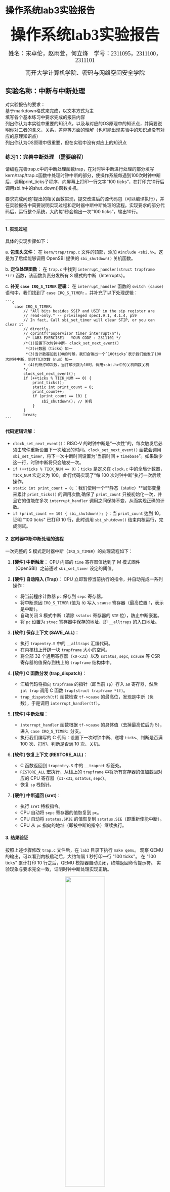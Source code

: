 # 操作系统lab3实验报告
<center><p><font face="黑体" size=7><b>操作系统lab3实验报告</b></font></p></center>
<center><p><font face="楷体" size=4>姓名：宋卓伦，赵雨萱，何立烽&nbsp;&nbsp;&nbsp;&nbsp;学号：2311095，2311100，2311101</font></p></center>
<center><p><font face="楷体" size=4>南开大学计算机学院、密码与网络空间安全学院</font></p></center>
<!-- <br> -->  

## 实验名称：中断与中断处理
对实验报告的要求：  
基于markdown格式来完成，以文本方式为主  
填写各个基本练习中要求完成的报告内容  
列出你认为本实验中重要的知识点，以及与对应的OS原理中的知识点，并简要说明你对二者的含义，关系，差异等方面的理解（也可能出现实验中的知识点没有对应的原理知识点）  
列出你认为OS原理中很重要，但在实验中没有对应上的知识点  

### 练习1：完善中断处理 （需要编程）
请编程完善trap.c中的中断处理函数trap，在对时钟中断进行处理的部分填写kern/trap/trap.c函数中处理时钟中断的部分，使操作系统每遇到100次时钟中断后，调用print_ticks子程序，向屏幕上打印一行文字”100 ticks”，在打印完10行后调用sbi.h中的shut_down()函数关机。

要求完成问题1提出的相关函数实现，提交改进后的源代码包（可以编译执行），并在实验报告中简要说明实现过程和定时器中断中断处理的流程。实现要求的部分代码后，运行整个系统，大约每1秒会输出一次”100 ticks”，输出10行。  

---

####  1. 实现过程


具体的实现步骤如下：

a.  **包含头文件**：
    在 `kern/trap/trap.c` 文件的顶部，添加 `#include <sbi.h>`。这是为了后续能够调用 OpenSBI 提供的 `sbi_shutdown()` 关机函数。

b.  **定位处理函数**：
    在 `trap.c` 中找到 `interrupt_handler(struct trapframe *tf)` 函数，该函数负责分发所有 S 模式的中断（Interrupts）。

c.  **补充 `case IRQ_S_TIMER` 逻辑**：
    在 `interrupt_handler` 函数的 `switch (cause)` 语句中，我们找到了 `case IRQ_S_TIMER:`，并补充了以下处理逻辑：

    ```c
        case IRQ_S_TIMER:
            // "All bits besides SSIP and USIP in the sip register are
            // read-only." -- privileged spec1.9.1, 4.1.4, p59
            // In fact, Call sbi_set_timer will clear STIP, or you can clear it
            // directly.
            // cprintf("Supervisor timer interrupt\n");
             /* LAB3 EXERCISE1   YOUR CODE : 2311101 */
            /*(1)设置下次时钟中断- clock_set_next_event()
             *(2)计数器（ticks）加一
             *(3)当计数器加到100的时候，我们会输出一个`100ticks`表示我们触发了100次时钟中断，同时打印次数（num）加一
            * (4)判断打印次数，当打印次数为10时，调用<sbi.h>中的关机函数关机
            */
            clock_set_next_event();
            if (++ticks % TICK_NUM == 0) {
                print_ticks();
                static int print_count = 0;
                print_count++;
                if (print_count == 10) {
                    sbi_shutdown(); // 关机
                }
            }
            break;
    ```

#### 代码逻辑详解：

* `clock_set_next_event()`：RISC-V 的时钟中断是“一次性”的，每次触发后必须由软件重新设置下一次触发的时间。`clock_set_next_event()` 函数会调用 `sbi_set_timer`，将下一次中断时间设置为“当前时间 + `timebase`”。如果缺少这一行，时钟中断将只会触发一次。
* `if (++ticks % TICK_NUM == 0)`：`ticks` 是定义在 `clock.c` 中的全局计数器，`TICK_NUM` 宏定义为 100。此行代码实现了“每 100 次时钟中断”执行一次后续操作。
* `static int print_count = 0;`：我们使用一个**静态（static）**局部变量来累计 `print_ticks()` 的调用次数,确保了 `print_count` 只被初始化一次，并且它的值能在多次 `interrupt_handler` 调用之间保持不变，从而实现正确的计数。
* `if (print_count == 10) { sbi_shutdown(); }`：当 `print_count` 达到 10，证明 "100 ticks" 已打印 10 行，此时调用 `sbi_shutdown()` 结束内核运行，完成测试。

#### 2. 定时器中断中断处理的流程

一次完整的 S 模式定时器中断（`IRQ_S_TIMER`）的处理流程如下：

1.  **[硬件] 中断触发**：
    CPU 内部的 `time` 寄存器值达到了 M 模式固件（OpenSBI）之前通过 `sbi_set_timer` 设定的阈值。

2.  **[硬件] 自动陷入 (Trap)**：
    CPU 立即暂停当前执行的指令，并自动完成一系列操作：
    * 将当前程序计数器 `pc` 保存到 `sepc` 寄存器。
    * 将中断原因 `IRQ_S_TIMER` (值为 5) 写入 `scause` 寄存器（最高位置 1，表示是中断）。
    * 自动关闭 S 模式中断（清除 `sstatus` 寄存器的 `SIE` 位），防止中断嵌套。
    * 将 `pc` 设置为 `stvec` 寄存器中保存的地址，即 `__alltraps` 的入口地址。

3.  **[软件] 保存上下文 (SAVE_ALL)**：
    * 执行 `trapentry.S` 中的 `__alltraps` 汇编代码。
    * 在内核栈上开辟一块 `trapframe` 大小的空间。
    * 将全部 32 个通用寄存器（`x0-x31`）以及 `sstatus`, `sepc`, `scause` 等 CSR 寄存器的值保存到栈上的 `trapframe` 结构体中。

4.  **[软件] C 函数分发 (trap_dispatch)**：
    * 汇编代码将指向 `trapframe` 的指针（即当前 `sp`）存入 `a0` 寄存器，然后 `jal trap` 调用 C 函数 `trap(struct trapframe *tf)`。
    * `trap_dispatch(tf)` 函数检查 `tf->cause` 的最高位，发现是中断（负数），于是调用 `interrupt_handler(tf)`。

5.  **[软件] 中断处理**：
    * `interrupt_handler` 函数根据 `tf->cause` 的具体值（去掉最高位后为 5），进入 `case IRQ_S_TIMER:` 分支。
    * 执行我们编写的 C 代码：设置下一次时钟中断、递增 `ticks`、判断是否满 100 次、打印、判断是否满 10 次、关机。

6.  **[软件] 恢复上下文 (RESTORE_ALL)**：
    * C 函数返回到 `trapentry.S` 中的 `__trapret` 标签处。
    * `RESTORE_ALL` 宏执行，从栈上的 `trapframe` 中将所有寄存器的值加载回对应的 CPU 寄存器（`x1-x31`, `sstatus`, `sepc`）。
    * 恢复 `sp` 栈指针。

7.  **[硬件] 中断返回 (sret)**：
    * 执行 `sret` 特权指令。
    * CPU 自动将 `sepc` 寄存器的值恢复到 `pc`。
    * CPU 自动将 `sstatus.SPIE` 的值恢复到 `sstatus.SIE`（即重新使能中断）。
    * CPU 从 `pc` 指向的地址（即被中断的指令）继续执行。

#### 3. 结果验证

按照上述步骤修改 `trap.c` 文件后，在 `lab3` 目录下执行 `make qemu`。
观察 QEMU 的输出，可以看到内核启动后，大约每隔 1 秒打印一行 "100 ticks"。
在 "100 ticks" 累计打印 10 行之后，QEMU 模拟器自动关闭，终端返回命令提示符。
实验现象与要求完全一致，证明时钟中断处理实现正确。

  <div align="center">
    <img src="img/1.jpg" width="50%">  
  </div>

---
### 扩展练习 Challenge1：描述与理解中断流程
回答：描述ucore中处理中断异常的流程（从异常的产生开始），其中mov a0，sp的目的是什么？SAVE_ALL中寄存器保存在栈中的位置是什么确定的？对于任何中断，__alltraps 中都需要保存所有寄存器吗？请说明理由。  
 

#### ucore中处理中断异常的流程（从异常产生开始）  
1. **异常触发**：当CPU执行指令时发生中断（如时钟中断）或异常（如页错误、非法指令），硬件自动完成以下操作：
   - 保存当前程序计数器（PC）到`sepc`寄存器（记录异常发生位置）。
   - 设置`scause`寄存器（标识异常类型）。
   - 若为地址相关异常（如页错误），保存错误地址到`sbadaddr`。
   - 切换特权级（如从用户态到内核态），并跳转到预设的异常向量入口（`__alltraps`）。

2. **保存现场（`SAVE_ALL`宏）**：
   - 调整栈指针`sp`，为保存寄存器预留空间。
   - 保存所有通用寄存器（`x0-x31`）到栈中，其中`x2`（`sp`）通过`sscratch`间接保存（因`sp`本身被修改）。
   - 保存异常相关寄存器（`sstatus`、`sepc`、`sbadaddr`、`scause`）到栈中。

3. **异常处理函数调用**：
   - 通过`move a0, sp`将栈指针作为参数传递给` trap`函数（栈中保存了完整的现场信息）。
   - 执行`jal trap`跳转到C语言实现的异常处理逻辑（如判断异常类型、分发处理函数）。

4. **恢复现场与返回（`RESTORE_ALL`宏与`sret`）**：
   - 从栈中恢复异常相关寄存器（`sstatus`、`sepc`）和通用寄存器。
   - 执行`sret`指令，从`sepc`恢复PC，回到异常发生前的指令继续执行。

详细来说，异常处理流程如下：  
首先，保存中断发生时的pc值，即程序计数器的值，这个值会被保存在sepc寄存器中。对于异常来说，这通常是触发异常的指令地址，而对于中断来说，则是被打断的指令地址。然后，记录中断或异常的类型，并将其写入scause寄存器。这里的scause会告诉系统是中断还是异常，且会给出具体的中断类型。

接下来，保存相关的辅助信息。如果异常与缺页或访问错误相关，将相关的地址或数据保存到stval寄存器，以便中断处理程序在后续处理中使用。紧接着，保存并修改中断使能状态。将当前的中断使能状态sstatus.SIE保存到sstatus.SPIE中，并且会将sstatus.SIE清零，从而禁用 S 模式下的中断。这是为了保证在处理中断时不会被其他中断打断。

然后，保存当前的特权级信息。将当前特权级（即 U 模式，值为 0）保存到sstatus.SPP中，并将当前特权级切换到 S 模式。此时，系统已经进入 S 模式，准备跳转到中断处理程序。将pc设置为stvec寄存器中的值，并跳转到中断处理程序的入口。（需要初始化stvec寄存器。我们采用Direct模式，也就是stvec直接指向唯一的中断处理程序入口点，所有类型的中断和异常都会跳转到这里。）  

之后，利用C语言里面的结构体（保存上下文），是若干个变量在内存里直线排列。定义一个汇编宏 SAVE_ALL, 用来保存所有寄存器到栈顶（实际上把一个trapFrame结构体放到了栈顶）。

下面，按照RISCV calling convention, a0寄存器传递参数给接下来调用的函数trap。trap是trap.c里面的一个C语言函数，也就是我们的中断处理程序。

结束后回到trapentry.S，执行恢复上下文的汇编宏，恢复的顺序和当时保存的顺序反过来，先加载两个CSR, 再加载通用寄存器。sstatus.SPP设置为 0，表示要返回到 U 模式，执行sret指令，根据sstatus.SPP的值（此时为 0）切换回 U 模式。

---

#### `move a0, sp`的目的  
将栈指针`sp`的值传递给`a0`寄存器，作为` trap`函数的参数。    
由于`SAVE_ALL`已将所有通用寄存器和异常相关信息按固定布局保存在栈中，`sp`指向该栈帧的起始地址。`trap`函数通过`a0`获取栈帧地址后，可解析栈中数据（如异常类型、寄存器值）进行具体处理（如中断服务、页错误修复等）。

---
  
#### `SAVE_ALL`中寄存器保存在栈中的位置的确定  
由**固定偏移量**确定，偏移量与寄存器编号一一对应：
- 通用寄存器`x0-x31`依次保存在`0*REGBYTES`到`31*REGBYTES`的偏移位置（`x2`单独在`2*REGBYTES`，因早期通过`sscratch`暂存）。
- 异常相关寄存器（`sstatus`、`sepc`、`sbadaddr`、`scause`）依次保存在`32*REGBYTES`到`35*REGBYTES`的偏移位置。

该布局是**人为约定**的，需保证`SAVE_ALL`（保存）和`RESTORE_ALL`（恢复）的偏移量一致，同时让` trap`函数能按固定格式解析栈帧。

---
#### 对于任何中断，`__alltraps`中是否需要保存所有寄存器？  
**需要**，理由如下：
1. **中断的异步性**：中断可在程序执行的任意时刻发生，无法预知哪些寄存器被使用。若仅保存部分寄存器，可能导致恢复现场时丢失关键数据，引发程序错误。
2. **上下文切换需求**：异常处理可能涉及进程切换（如时钟中断触发调度），需完整保存当前进程的寄存器状态，以确保后续能正确恢复执行。
3. **一致性与通用性**：`__alltraps`是所有中断/异常的统一入口，统一保存所有寄存器可简化逻辑，避免为不同类型的异常设计不同的保存策略，降低出错风险。

即使某些寄存器在特定中断中未被使用，保存所有寄存器仍是保证系统正确性的必要措施。  

 ---
### 扩增练习 Challenge2：理解上下文切换机制
回答：在trapentry.S中汇编代码 csrw sscratch, sp；csrrw s0, sscratch, x0实现了什么操作，目的是什么？save all里面保存了stval scause这些csr，而在restore all里面却不还原它们？那这样store的意义何在呢？
  
#### 在trapentry.S中汇编代码 csrw sscratch, sp；csrrw s0, sscratch, x0实现了什么操作，目的是什么？

```asm
csrw sscratch, sp
```

* 含义：将当前栈指针 `sp` 写入 CSR `sscratch`。
* 目的：当中断时，硬件不会自动保存原先的 `sp`，
所以我们人为地在中断开始时，把“中断前的内核栈顶”放到 `sscratch` 中，以备后续使用。    
```asm
csrrw s0, sscratch, x0
```

* 含义：
  这是一个**原子交换（read-write）**指令，执行以下动作：
  1. 读出 `sscratch` 当前的值（也就是先前保存的 `sp`），放入 `s0`
  2. 将 `x0`（即 0）写回 `sscratch`

所以执行完后：

* `s0` ← 原来的 `sp`（中断前的栈指针）
* `sscratch` ← 0  

**这两条指令配合的意图： 在中断时保存并识别异常来源。**

1. **保存原栈指针（sp）**

   * 进入 trap 时立即保存 `sp` 到 `sscratch`
   * 避免后续切换栈或压栈时破坏原值

2. **区分异常来源（内核 or 用户态）**

   * 如果下一次异常发生时 `sscratch == 0`，说明当前已经在内核态（因为上一次 trap 已经清空了 `sscratch`）
   * 如果 `sscratch != 0`，说明是用户态 trap（因为用户态不会写 `sscratch`）

这是一种经典的 **递归中断检测** 设计技巧。

---

#### save all里面保存了stval scause这些csr，而在restore all里面却不还原它们？那这样store的意义何在呢？  

在 `SAVE_ALL` 里保存这些寄存器：

```asm
csrr s1, sstatus
csrr s2, sepc
csrr s3, sbadaddr
csrr s4, scause
STORE s1, 32*REGBYTES(sp)
STORE s2, 33*REGBYTES(sp)
STORE s3, 34*REGBYTES(sp)
STORE s4, 35*REGBYTES(sp)
```

这些寄存器内容是 **中断现场的信息**：

| CSR                  | 含义                   |
| -------------------- | -------------------- |
| `sstatus`            | 中断前的状态寄存器（中断开关、特权级等） |
| `sepc`               | 中断前的 PC（返回地址）        |
| `sbadaddr` / `stval` | 异常相关的错误地址            |
| `scause`             | 异常原因（如非法指令、中断类型等）    |

这些信息是 **trap 处理函数（即 `trap()` C 函数）需要读取的内容**。  
`SAVE_ALL` 保存它们的目的是 **把中断现场完整封装在 trapframe（栈帧）中**，以便 C 语言的 `trap()` 函数能直接读取这些字段（如 `tf->scause`, `tf->stval`）。

 `RESTORE_ALL` 不需要恢复stval scause这些csr，因为这些 CSR 是**只在中断时有意义的状态信息**：

* 它们描述的是“上一次 trap 的原因和现场”；
* 当 trap 处理完毕要返回时（通过 `sret`），硬件只关心两样东西：

  * `sstatus` — 处理完后恢复的状态（是否重新启用中断、回到哪个特权级）
  * `sepc` — 返回的 PC 地址（从哪继续执行）  

  而像 `stval`、`scause` 是只读的 trap 诊断信息，不影响程序恢复执行。  
---
### 扩展练习Challenge3：完善异常中断
编程完善在触发一条非法指令异常 mret和，在 kern/trap/trap.c的异常处理函数中捕获，并对其进行处理，简单输出异常类型和异常指令触发地址，即“Illegal instruction caught at 0x(地址)”，“ebreak caught at 0x（地址）”与“Exception type:Illegal instruction"，“Exception type: breakpoint”。